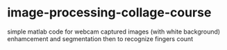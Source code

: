 # image-processing-collage-course
simple matlab code for webcam captured images (with white background) enhamcement and segmentation then to recognize fingers count
